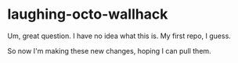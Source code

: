 # laughing-octo-wallhack
Um, great question. I have no idea what this is. My first repo, I guess.


So now I'm making these new changes, hoping I can pull them.
